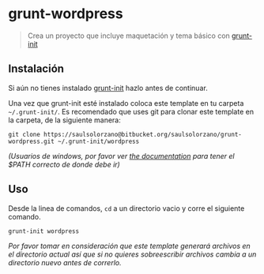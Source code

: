 # grunt-wordpress

> Crea un proyecto que incluye maquetación y tema básico con [grunt-init][]

[grunt-init]: http://gruntjs.com/project-scaffolding

## Instalación
Si aún no tienes instalado [grunt-init][] hazlo antes de continuar.

Una vez que grunt-init esté instalado coloca este template en tu carpeta `~/.grunt-init/`. Es recomendado que uses git para clonar este template en la carpeta, de la siguiente manera:

```
git clone https://saulsolorzano@bitbucket.org/saulsolorzano/grunt-wordpress.git ~/.grunt-init/wordpress
```

_(Usuarios de windows, por favor ver [the documentation][grunt-init] para tener el $PATH correcto de donde debe ir)_

## Uso

Desde la linea de comandos, `cd` a un directorio vacio y corre el siguiente comando.

```
grunt-init wordpress
```

_Por favor tomar en consideración que este template generará archivos en el directorio actual así que si no quieres sobreescribir archivos cambia a un directorio nuevo antes de correrlo._